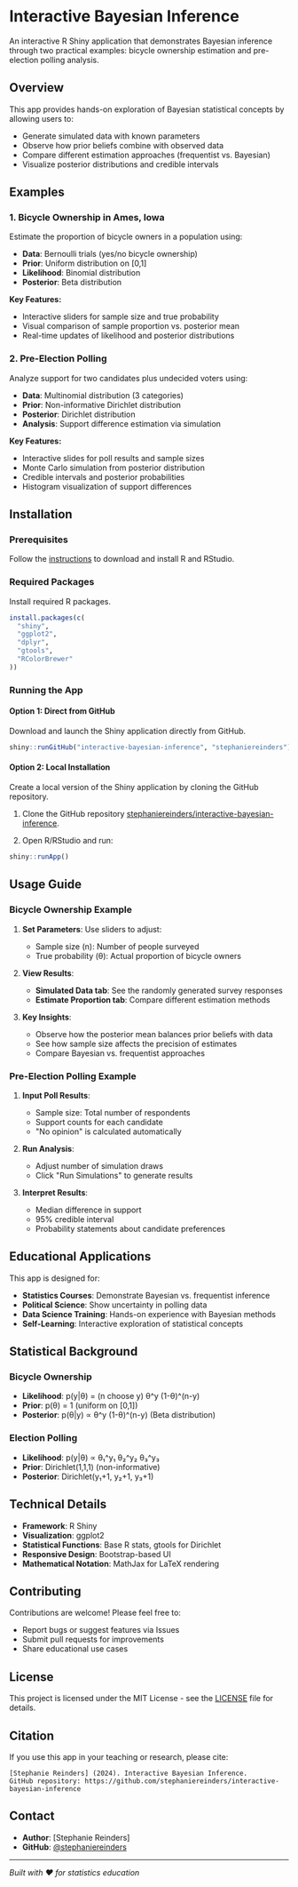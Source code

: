 # Interactive Bayesian Inference

An interactive R Shiny application that demonstrates Bayesian inference through two practical examples: bicycle ownership estimation and pre-election polling analysis.

## Overview

This app provides hands-on exploration of Bayesian statistical concepts by allowing users to:

- Generate simulated data with known parameters
- Observe how prior beliefs combine with observed data
- Compare different estimation approaches (frequentist vs. Bayesian)
- Visualize posterior distributions and credible intervals

## Examples

### 1. Bicycle Ownership in Ames, Iowa
Estimate the proportion of bicycle owners in a population using:

- **Data**: Bernoulli trials (yes/no bicycle ownership)
- **Prior**: Uniform distribution on [0,1]
- **Likelihood**: Binomial distribution
- **Posterior**: Beta distribution

**Key Features:**

- Interactive sliders for sample size and true probability
- Visual comparison of sample proportion vs. posterior mean
- Real-time updates of likelihood and posterior distributions

### 2. Pre-Election Polling
Analyze support for two candidates plus undecided voters using:

- **Data**: Multinomial distribution (3 categories)
- **Prior**: Non-informative Dirichlet distribution
- **Posterior**: Dirichlet distribution
- **Analysis**: Support difference estimation via simulation

**Key Features:**

- Interactive slides for poll results and sample sizes
- Monte Carlo simulation from posterior distribution
- Credible intervals and posterior probabilities
- Histogram visualization of support differences

## Installation

### Prerequisites

Follow the [instructions](https://posit.co/download/rstudio-desktop/) to download and install R and RStudio.

### Required Packages
Install required R packages.
```r
install.packages(c(
  "shiny",
  "ggplot2", 
  "dplyr",
  "gtools",
  "RColorBrewer"
))
```

### Running the App

#### Option 1: Direct from GitHub

Download and launch the Shiny application directly from GitHub.

```r
shiny::runGitHub("interactive-bayesian-inference", "stephaniereinders")
```

#### Option 2: Local Installation

Create a local version of the Shiny application by cloning the GitHub repository.

1. Clone the GitHub repository [stephaniereinders/interactive-bayesian-inference](https://github.com/stephaniereinders/interactive-bayesian-inference).

2. Open R/RStudio and run:
```r
shiny::runApp()
```

## Usage Guide

### Bicycle Ownership Example

1. **Set Parameters**: Use sliders to adjust:
   
   - Sample size (n): Number of people surveyed
   - True probability (θ): Actual proportion of bicycle owners

2. **View Results**:
   
   - **Simulated Data tab**: See the randomly generated survey responses
   - **Estimate Proportion tab**: Compare different estimation methods

3. **Key Insights**:
   
   - Observe how the posterior mean balances prior beliefs with data
   - See how sample size affects the precision of estimates
   - Compare Bayesian vs. frequentist approaches

### Pre-Election Polling Example

1. **Input Poll Results**:
   
   - Sample size: Total number of respondents
   - Support counts for each candidate
   - "No opinion" is calculated automatically

2. **Run Analysis**:
   
   - Adjust number of simulation draws
   - Click "Run Simulations" to generate results

3. **Interpret Results**:
   
   - Median difference in support
   - 95% credible interval
   - Probability statements about candidate preferences

## Educational Applications

This app is designed for:

- **Statistics Courses**: Demonstrate Bayesian vs. frequentist inference
- **Political Science**: Show uncertainty in polling data
- **Data Science Training**: Hands-on experience with Bayesian methods
- **Self-Learning**: Interactive exploration of statistical concepts

## Statistical Background

### Bicycle Ownership

- **Likelihood**: p(y|θ) = (n choose y) θ^y (1-θ)^(n-y)
- **Prior**: p(θ) = 1 (uniform on [0,1])
- **Posterior**: p(θ|y) ∝ θ^y (1-θ)^(n-y) (Beta distribution)

### Election Polling

- **Likelihood**: p(y|θ) ∝ θ₁^y₁ θ₂^y₂ θ₃^y₃
- **Prior**: Dirichlet(1,1,1) (non-informative)
- **Posterior**: Dirichlet(y₁+1, y₂+1, y₃+1)

## Technical Details

- **Framework**: R Shiny
- **Visualization**: ggplot2
- **Statistical Functions**: Base R stats, gtools for Dirichlet
- **Responsive Design**: Bootstrap-based UI
- **Mathematical Notation**: MathJax for LaTeX rendering

## Contributing

Contributions are welcome! Please feel free to:

- Report bugs or suggest features via Issues
- Submit pull requests for improvements
- Share educational use cases

## License

This project is licensed under the MIT License - see the [LICENSE](LICENSE) file for details.

## Citation

If you use this app in your teaching or research, please cite:
```
[Stephanie Reinders] (2024). Interactive Bayesian Inference. 
GitHub repository: https://github.com/stephaniereinders/interactive-bayesian-inference
```

## Contact

- **Author**: [Stephanie Reinders]
- **GitHub**: [@stephaniereinders](https://github.com/stephaniereinders)

---

*Built with ❤️ for statistics education*